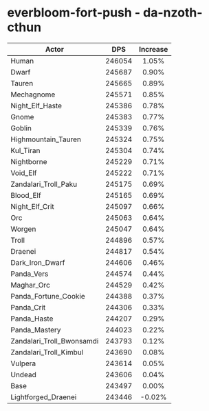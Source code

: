 # everbloom-fort-push - da-nzoth-cthun
| Actor | DPS | Increase |
|---|:---:|:---:|
|Human|246054|1.05%|
|Dwarf|245687|0.90%|
|Tauren|245665|0.89%|
|Mechagnome|245571|0.85%|
|Night_Elf_Haste|245386|0.78%|
|Gnome|245383|0.77%|
|Goblin|245339|0.76%|
|Highmountain_Tauren|245324|0.75%|
|Kul_Tiran|245304|0.74%|
|Nightborne|245229|0.71%|
|Void_Elf|245222|0.71%|
|Zandalari_Troll_Paku|245175|0.69%|
|Blood_Elf|245165|0.69%|
|Night_Elf_Crit|245097|0.66%|
|Orc|245063|0.64%|
|Worgen|245047|0.64%|
|Troll|244896|0.57%|
|Draenei|244817|0.54%|
|Dark_Iron_Dwarf|244606|0.46%|
|Panda_Vers|244574|0.44%|
|Maghar_Orc|244529|0.42%|
|Panda_Fortune_Cookie|244388|0.37%|
|Panda_Crit|244306|0.33%|
|Panda_Haste|244207|0.29%|
|Panda_Mastery|244023|0.22%|
|Zandalari_Troll_Bwonsamdi|243793|0.12%|
|Zandalari_Troll_Kimbul|243690|0.08%|
|Vulpera|243614|0.05%|
|Undead|243606|0.04%|
|Base|243497|0.00%|
|Lightforged_Draenei|243446|-0.02%|
